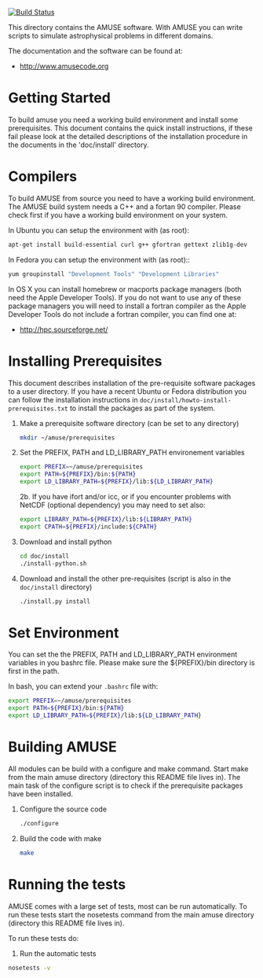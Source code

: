 [![Build Status](https://travis-ci.org/rieder/amuse.svg?branch=cover)](https://travis-ci.org/rieder/amuse)

This directory contains the AMUSE software. With AMUSE you can write
scripts to simulate astrophysical problems in different domains.

The documentation and the software can be found at:

* http://www.amusecode.org

Getting Started
===============

To build amuse you need a working build environment and install some
prerequisites. This document contains the quick install
instructions, if these fail please look at the detailed descriptions
of the installation procedure in the documents in the 'doc/install'
directory.

Compilers
=========

To build AMUSE from source you need to have a working build
environment. The AMUSE build system needs a C++ and a fortan 90
compiler. Please check first if you have a working build environment
on your system.

In Ubuntu you can setup the environment with (as root):

```bash
apt-get install build-essential curl g++ gfortran gettext zlib1g-dev
```

In Fedora you can setup the environment with (as root)::

```bash
yum groupinstall "Development Tools" "Development Libraries"
```

In OS X you can install homebrew or macports package managers (both
need the Apple Developer Tools). If you do not want to use any of
these package managers you will need to install a fortran compiler
as the Apple Developer Tools do not include a fortran compiler, you
can find one at:

* http://hpc.sourceforge.net/

Installing Prerequisites
========================

This document describes installation of the pre-requisite software
packages to a user directory. If you have a recent Ubuntu or Fedora
distribution you can follow the installation instructions in
`doc/install/howto-install-prerequisites.txt` to install the
packages as part of the system.

1. Make a prerequisite software directory (can be set to any directory)

    ```bash
    mkdir ~/amuse/prerequisites
    ```

2. Set the PREFIX, PATH and LD_LIBRARY_PATH environement variables

    ```bash
    export PREFIX=~/amuse/prerequisites
    export PATH=${PREFIX}/bin:${PATH}
    export LD_LIBRARY_PATH=${PREFIX}/lib:${LD_LIBRARY_PATH}
    ```

    2b. If you have ifort and/or icc, or if you encounter problems with NetCDF 
    (optional dependency) you may need to set also:

    ```bash
    export LIBRARY_PATH=${PREFIX}/lib:${LIBRARY_PATH}
    export CPATH=${PREFIX}/include:${CPATH}
    ```

3. Download and install python

    ```bash
    cd doc/install
    ./install-python.sh
    ```

4. Download and install the other pre-requisites
   (script is also in the `doc/install` directory)

    ```bash
    ./install.py install
    ```

Set Environment
===============
You can set the the PREFIX, PATH and LD_LIBRARY_PATH environment
variables in you bashrc file. Please make sure the ${PREFIX}/bin
directory is first in the path.

In bash, you can extend your `.bashrc` file with:

```bash
export PREFIX=~/amuse/prerequisites
export PATH=${PREFIX}/bin:${PATH}
export LD_LIBRARY_PATH=${PREFIX}/lib:${LD_LIBRARY_PATH}
```

Building AMUSE
==============

All modules can be build with a configure and make command. Start
make from the main amuse directory (directory this README file lives
in). The main task of the configure script is to check if the
prerequisite packages have been installed.

1. Configure the source code

    ```bash
    ./configure
    ```

2. Build the code with make
    
    ```bash
    make
    ```

Running the tests
=================
AMUSE comes with a large set of tests, most can be run automatically.
To run these tests start the nosetests command from the main
amuse directory (directory this README file lives in).

To run these tests do:

1. Run the automatic tests

```bash
nosetests -v
```

